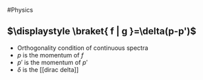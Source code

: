 #Physics 
## $\displaystyle \braket{ f | g }=\delta(p-p')$
* Orthogonality condition of continuous spectra
* $\displaystyle p$ is the momentum of $\displaystyle f$
* $\displaystyle p'$ is the momentum of $\displaystyle p'$
* $\displaystyle \delta$ is the [[dirac delta]]